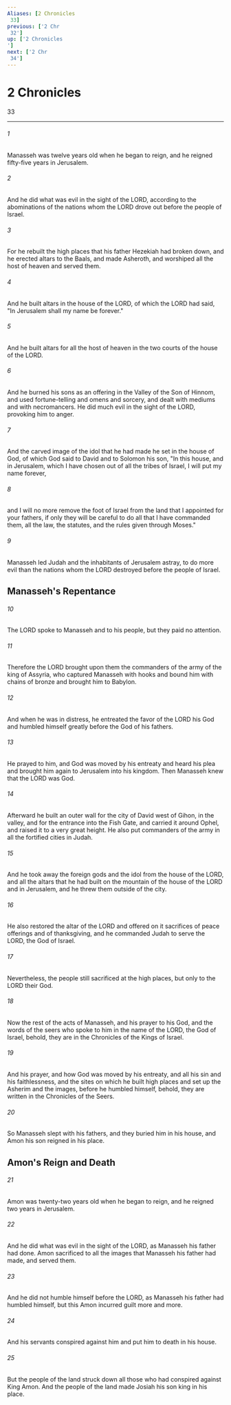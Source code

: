 ```yaml
---
Aliases: [2 Chronicles 33]
previous: ['2 Chr 32']
up: ['2 Chronicles']
next: ['2 Chr 34']
---
```

# 2 Chronicles 33

***
 

###### 1 
Manasseh was twelve years old when he began to reign, and he reigned fifty-five years in Jerusalem.  

###### 2 
And he did what was evil in the sight of the LORD, according to the abominations of the nations whom the LORD drove out before the people of Israel.  

###### 3 
For he rebuilt the high places that his father Hezekiah had broken down, and he erected altars to the Baals, and made Asheroth, and worshiped all the host of heaven and served them.  

###### 4 
And he built altars in the house of the LORD, of which the LORD had said, "In Jerusalem shall my name be forever."  

###### 5 
And he built altars for all the host of heaven in the two courts of the house of the LORD.  

###### 6 
And he burned his sons as an offering in the Valley of the Son of Hinnom, and used fortune-telling and omens and sorcery, and dealt with mediums and with necromancers. He did much evil in the sight of the LORD, provoking him to anger.  

###### 7 
And the carved image of the idol that he had made he set in the house of God, of which God said to David and to Solomon his son, "In this house, and in Jerusalem, which I have chosen out of all the tribes of Israel, I will put my name forever,  

###### 8 
and I will no more remove the foot of Israel from the land that I appointed for your fathers, if only they will be careful to do all that I have commanded them, all the law, the statutes, and the rules given through Moses."  

###### 9 
Manasseh led Judah and the inhabitants of Jerusalem astray, to do more evil than the nations whom the LORD destroyed before the people of Israel.  ## Manasseh's Repentance  

###### 10 
The LORD spoke to Manasseh and to his people, but they paid no attention.  

###### 11 
Therefore the LORD brought upon them the commanders of the army of the king of Assyria, who captured Manasseh with hooks and bound him with chains of bronze and brought him to Babylon.  

###### 12 
And when he was in distress, he entreated the favor of the LORD his God and humbled himself greatly before the God of his fathers.  

###### 13 
He prayed to him, and God was moved by his entreaty and heard his plea and brought him again to Jerusalem into his kingdom. Then Manasseh knew that the LORD was God.  

###### 14 
Afterward he built an outer wall for the city of David west of Gihon, in the valley, and for the entrance into the Fish Gate, and carried it around Ophel, and raised it to a very great height. He also put commanders of the army in all the fortified cities in Judah.  

###### 15 
And he took away the foreign gods and the idol from the house of the LORD, and all the altars that he had built on the mountain of the house of the LORD and in Jerusalem, and he threw them outside of the city.  

###### 16 
He also restored the altar of the LORD and offered on it sacrifices of peace offerings and of thanksgiving, and he commanded Judah to serve the LORD, the God of Israel.  

###### 17 
Nevertheless, the people still sacrificed at the high places, but only to the LORD their God.  

###### 18 
Now the rest of the acts of Manasseh, and his prayer to his God, and the words of the seers who spoke to him in the name of the LORD, the God of Israel, behold, they are in the Chronicles of the Kings of Israel.  

###### 19 
And his prayer, and how God was moved by his entreaty, and all his sin and his faithlessness, and the sites on which he built high places and set up the Asherim and the images, before he humbled himself, behold, they are written in the Chronicles of the Seers.  

###### 20 
So Manasseh slept with his fathers, and they buried him in his house, and Amon his son reigned in his place.  ## Amon's Reign and Death  

###### 21 
Amon was twenty-two years old when he began to reign, and he reigned two years in Jerusalem.  

###### 22 
And he did what was evil in the sight of the LORD, as Manasseh his father had done. Amon sacrificed to all the images that Manasseh his father had made, and served them.  

###### 23 
And he did not humble himself before the LORD, as Manasseh his father had humbled himself, but this Amon incurred guilt more and more.  

###### 24 
And his servants conspired against him and put him to death in his house.  

###### 25 
But the people of the land struck down all those who had conspired against King Amon. And the people of the land made Josiah his son king in his place.
